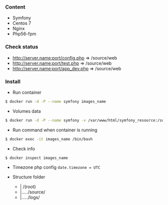 ### Content
* Symfony
* Centos 7
* Nginx
* Php56-fpm

### Check status
* http://server.name:port/config.php       => /source/web
* http://server.name:port/test.php       => /source/web
* http://server.name:port/app_dev.php      => /source/web

### Install
* Run container
```bash
$ docker run -d -P --name symfony images_name
```

* Volumes data
```bash
$ docker run -d -P --name symfony -v /var/www/html/symfony_resource:/source images_name
```

* Run command when container is running
```bash
$ docker exec -it images_name /bin/bash
```

* Check info
```bash
$ docker inspect images_name
```

* Timezone php config
``` date.timezone = UTC ```

* Structure folder
     -  | /(root)
     -  |...../source/
     -  |...../logs/
